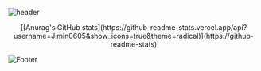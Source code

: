 ![header](https://capsule-render.vercel.app/api?type=waving&color=auto&height=300&section=header&text=Welcome&desc=Jimin%20GitHub%20profile&descAlignY=63&descAlign=65&fontSize=90)

<div align="center">
[[Anurag's GitHub stats](https://github-readme-stats.vercel.app/api?username=Jimin0605&show_icons=true&theme=radical)](https://github-readme-stats)
</div>


![Footer](https://capsule-render.vercel.app/api?type=waving&color=auto&height=200&section=footer)
